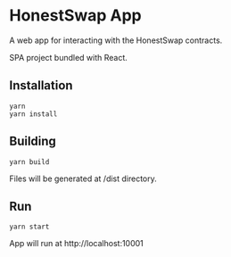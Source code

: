 # HonestSwap App

A web app for interacting with the HonestSwap contracts.

SPA project bundled with React.

## Installation

```shell script
yarn
yarn install
```

## Building

```shell script
yarn build
```
Files will be generated at /dist directory.

## Run

```shell script
yarn start
```

App will run at http://localhost:10001 